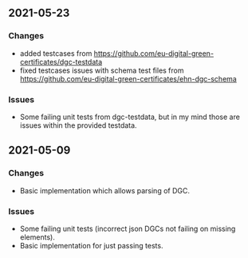 ## 2021-05-23

### Changes
  * added testcases from https://github.com/eu-digital-green-certificates/dgc-testdata
  * fixed testcases issues with schema test files from https://github.com/eu-digital-green-certificates/ehn-dgc-schema

### Issues
  * Some failing unit tests from dgc-testdata, but in my mind those are issues within the provided testdata.


## 2021-05-09

### Changes
  * Basic implementation which allows parsing of DGC.

### Issues
  * Some failing unit tests (incorrect json DGCs not failing on missing elements).
  * Basic implementation for just passing tests.